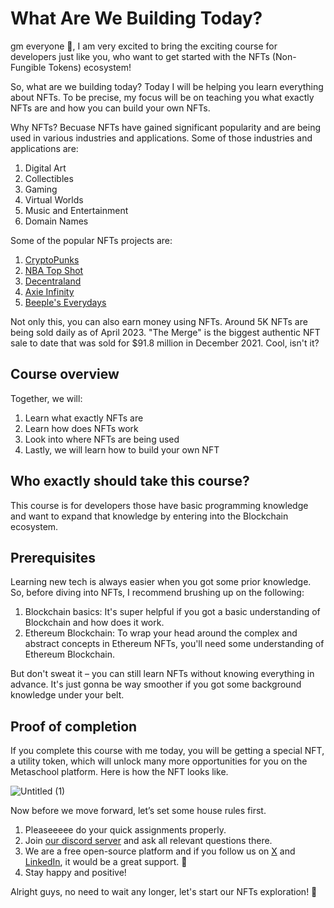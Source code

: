 # What Are We Building Today?

gm everyone 🌈, I am very excited to bring the exciting course for developers just like you, who want to get started with the NFTs (Non-Fungible Tokens) ecosystem!

So, what are we building today? Today I will be helping you learn everything about NFTs. To be precise, my focus will be on teaching you what exactly NFTs are and how you can build your own NFTs.

Why NFTs? Becuase NFTs have gained significant popularity and are being used in various industries and applications. Some of those industries and applications are:

1. Digital Art
2. Collectibles
3. Gaming
4. Virtual Worlds
5. Music and Entertainment
6. Domain Names

Some of the popular NFTs projects are:

1. [CryptoPunks](https://www.larvalabs.com/cryptopunks)
2. [NBA Top Shot](https://nbatopshot.com/)
3. [Decentraland](https://decentraland.org/)
4. [Axie Infinity](https://axieinfinity.com/)
5. [Beeple's Everydays](https://opensea.io/accounts/beeple)

Not only this, you can also earn money using NFTs. Around 5K NFTs are being sold daily as of April 2023. "The Merge" is the biggest authentic NFT sale to date that was sold for $91.8 million in December 2021. Cool, isn't it?

## Course overview

Together, we will:

1. Learn what exactly NFTs are
2. Learn how does NFTs work
3. Look into where NFTs are being used
4. Lastly, we will learn how to build your own NFT

## Who exactly should take this course?

This course is for developers those have basic programming knowledge and want to expand that knowledge by entering into the Blockchain ecosystem.

## Prerequisites

Learning new tech is always easier when you got some prior knowledge. So, before diving into NFTs, I recommend brushing up on the following:

1. Blockchain basics: It's super helpful if you got a basic understanding of Blockchain and how does it work.
2. Ethereum Blockchain: To wrap your head around the complex and abstract concepts in Ethereum NFTs, you'll need some understanding of Ethereum Blockchain.

But don't sweat it – you can still learn NFTs without knowing everything in advance. It's just gonna be way smoother if you got some background knowledge under your belt.

## Proof of completion

If you complete this course with me today, you will be getting a special NFT, a utility token, which will unlock many more opportunities for you on the Metaschool platform. Here is how the NFT looks like.

![Untitled (1)](https://github.com/0xmetaschool/Learning-Projects/assets/129931419/39ec7f2b-da59-4a3c-b81f-90e3fe8c50c4)

Now before we move forward, let’s set some house rules first.
1. Pleaseeeee do your quick assignments properly.
2. Join [our discord server](https://discord.gg/vbVMUwXWgc) and ask all relevant questions there.
3. We are a free open-source platform and if you follow us on [X](https://bit.ly/nfts-course-twitter) and [LinkedIn](https://bit.ly/nfts-course-linkedin), it would be a great support. 🫣
4. Stay happy and positive!



Alright guys, no need to wait any longer, let's start our NFTs exploration! 🙌
